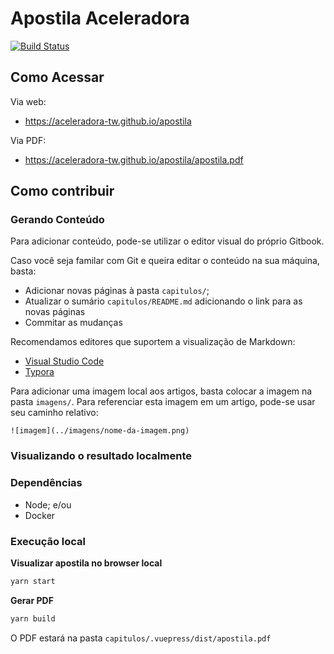 # Apostila Aceleradora

[![Build Status](https://travis-ci.org/aceleradora-TW/apostila.svg?branch=master)](https://travis-ci.org/aceleradora-TW/apostila)

## Como Acessar

Via web:

  - https://aceleradora-tw.github.io/apostila

Via PDF:

  - https://aceleradora-tw.github.io/apostila/apostila.pdf

## Como contribuir

### Gerando Conteúdo

Para adicionar conteúdo, pode-se utilizar o editor visual do próprio Gitbook.

Caso você seja familar com Git e queira editar o conteúdo na sua máquina, basta:

  - Adicionar novas páginas à pasta `capitulos/`;
  - Atualizar o sumário `capitulos/README.md` adicionando o link para as novas páginas
  - Commitar as mudanças

Recomendamos editores que suportem a visualização de Markdown:

  - [Visual Studio Code](https://code.visualstudio.com/)
  - [Typora](https://typora.io/)

Para adicionar uma imagem local aos artigos, basta colocar a imagem na pasta `imagens/`. Para referenciar esta imagem em um artigo, pode-se
usar seu caminho relativo:

```
![imagem](../imagens/nome-da-imagem.png)
```

### Visualizando o resultado localmente

### Dependências

  - Node; e/ou
  - Docker

### Execução local

__Visualizar apostila no browser local__

```bash
yarn start
```

__Gerar PDF__

```bash
yarn build
```

O PDF estará na pasta `capitulos/.vuepress/dist/apostila.pdf`
